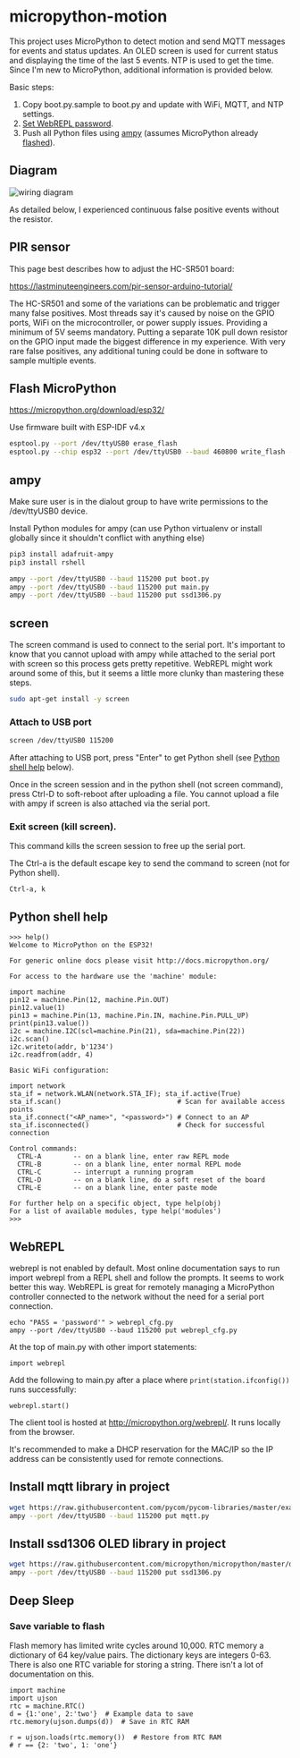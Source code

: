 # micropython-motion

This project uses MicroPython to detect motion and send MQTT messages for events and status updates.  An OLED screen is used for current status and displaying the time of the last 5 events.  NTP is used to get the time.  Since I'm new to MicroPython, additional information is provided below.

Basic steps:

1. Copy boot.py.sample to boot.py and update with WiFi, MQTT, and NTP settings.
2. [Set WebREPL password](#webrepl).
3. Push all Python files using [ampy](#ampy) (assumes MicroPython already [flashed](#flash-micropython)).

## Diagram

![wiring diagram](/img/esp32_motion_sensor_oled.png)

As detailed below, I experienced continuous false positive events without the resistor.

## PIR sensor

This page best describes how to adjust the HC-SR501 board:

https://lastminuteengineers.com/pir-sensor-arduino-tutorial/

The HC-SR501 and some of the variations can be problematic and trigger many false positives.  Most threads say it's caused by noise on the GPIO ports, WiFi on the microcontroller, or power supply issues.  Providing a minimum of 5V seems mandatory.  Putting a separate 10K pull down resistor on the GPIO input made the biggest difference in my experience.  With very rare false positives, any additional tuning could be done in software to sample multiple events.

## Flash MicroPython

https://micropython.org/download/esp32/

Use firmware built with ESP-IDF v4.x

```bash
esptool.py --port /dev/ttyUSB0 erase_flash
esptool.py --chip esp32 --port /dev/ttyUSB0 --baud 460800 write_flash -z 0x1000 ~/Downloads/esp32-20210902-v1.17.bin
```

## ampy

Make sure user is in the dialout group to have write permissions to the /dev/ttyUSB0 device.


Install Python modules for ampy (can use Python virtualenv or install globally since it shouldn't conflict with anything else)

```bash
pip3 install adafruit-ampy
pip3 install rshell
```

```bash
ampy --port /dev/ttyUSB0 --baud 115200 put boot.py
ampy --port /dev/ttyUSB0 --baud 115200 put main.py
ampy --port /dev/ttyUSB0 --baud 115200 put ssd1306.py
```

## screen

The screen command is used to connect to the serial port.  It's important to know that you cannot upload with ampy while attached to the serial port with screen so this process gets pretty repetitive.  WebREPL might work around some of this, but it seems a little more clunky than mastering these steps.

```bash
sudo apt-get install -y screen
```

### Attach to USB port

```bash
screen /dev/ttyUSB0 115200
```

After attaching to USB port, press "Enter" to get Python shell (see [Python shell help](#python-shell-help) below).

Once in the screen session and in the python shell (not screen command), press Ctrl-D to soft-reboot after uploading a file.  You cannot upload a file with ampy if screen is also attached via the serial port.

### Exit screen (kill screen).

This command kills the screen session to free up the serial port.

The Ctrl-a is the default escape key to send the command to screen (not for Python shell).
```
Ctrl-a, k
```

## Python shell help

```
>>> help()
Welcome to MicroPython on the ESP32!

For generic online docs please visit http://docs.micropython.org/

For access to the hardware use the 'machine' module:

import machine
pin12 = machine.Pin(12, machine.Pin.OUT)
pin12.value(1)
pin13 = machine.Pin(13, machine.Pin.IN, machine.Pin.PULL_UP)
print(pin13.value())
i2c = machine.I2C(scl=machine.Pin(21), sda=machine.Pin(22))
i2c.scan()
i2c.writeto(addr, b'1234')
i2c.readfrom(addr, 4)

Basic WiFi configuration:

import network
sta_if = network.WLAN(network.STA_IF); sta_if.active(True)
sta_if.scan()                             # Scan for available access points
sta_if.connect("<AP_name>", "<password>") # Connect to an AP
sta_if.isconnected()                      # Check for successful connection

Control commands:
  CTRL-A        -- on a blank line, enter raw REPL mode
  CTRL-B        -- on a blank line, enter normal REPL mode
  CTRL-C        -- interrupt a running program
  CTRL-D        -- on a blank line, do a soft reset of the board
  CTRL-E        -- on a blank line, enter paste mode

For further help on a specific object, type help(obj)
For a list of available modules, type help('modules')
>>> 
```

## WebREPL

webrepl is not enabled by default.  Most online documentation says to run import webrepl from a REPL shell and follow the prompts.  It seems to work better this way.  WebREPL is great for remotely managing a MicroPython controller connected to the network without the need for a serial port connection.

```
echo "PASS = 'password'" > webrepl_cfg.py
ampy --port /dev/ttyUSB0 --baud 115200 put webrepl_cfg.py
```

At the top of main.py with other import statements:

```
import webrepl
```

Add the following to main.py after a place where `print(station.ifconfig())` runs successfully:

```
webrepl.start()
```

The client tool is hosted at http://micropython.org/webrepl/.  It runs locally from the browser.

It's recommended to make a DHCP reservation for the MAC/IP so the IP address can be consistently used for remote connections.

## Install mqtt library in project

```bash
wget https://raw.githubusercontent.com/pycom/pycom-libraries/master/examples/mqtt/mqtt.py
ampy --port /dev/ttyUSB0 --baud 115200 put mqtt.py
```

## Install ssd1306 OLED library in project

```bash
wget https://raw.githubusercontent.com/micropython/micropython/master/drivers/display/ssd1306.py
ampy --port /dev/ttyUSB0 --baud 115200 put ssd1306.py
```

## Deep Sleep


### Save variable to flash

Flash memory has limited write cycles around 10,000.  RTC memory a dictionary of 64 key/value pairs. The dictionary keys are integers 0-63.  There is also one RTC variable for storing a string.  There isn't a lot of documentation on this.

```
import machine
import ujson
rtc = machine.RTC()
d = {1:'one', 2:'two'}  # Example data to save
rtc.memory(ujson.dumps(d))  # Save in RTC RAM

r = ujson.loads(rtc.memory())  # Restore from RTC RAM
# r == {2: 'two', 1: 'one'}
```
